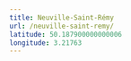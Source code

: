 ```yaml
---
title: Neuville-Saint-Rémy
url: /neuville-saint-remy/
latitude: 50.187900000000006
longitude: 3.21763
---
```

